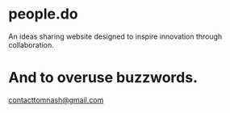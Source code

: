 people.do
=========

An ideas sharing website designed to inspire innovation through collaboration.

And to overuse buzzwords.
=========

contacttomnash@gmail.com

